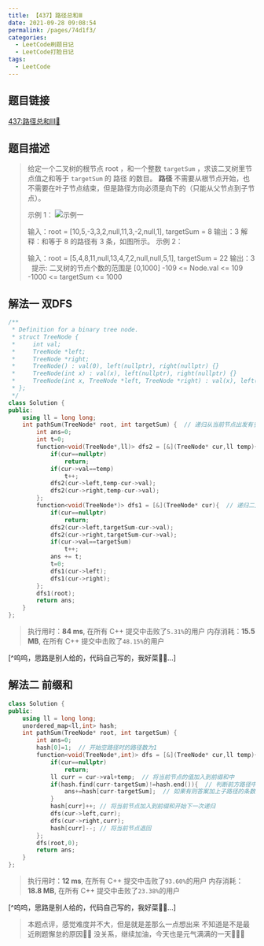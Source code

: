 ```yaml
---
title: 【437】路径总和Ⅲ
date: 2021-09-28 09:08:54
permalink: /pages/74d1f3/
categories:
  - LeetCode刷题日记
  - LeetCode打脸日记
tags:
  - LeetCode
---
```


## 题目链接
[437:路径总和Ⅲ🎁](https://leetcode-cn.com/problems/path-sum-iii/)

## 题目描述
> 给定一个二叉树的根节点 root ，和一个整数 `targetSum` ，求该二叉树里节点值之和等于 `targetSum` 的 路径 的数目。
> **路径** 不需要从根节点开始，也不需要在叶子节点结束，但是路径方向必须是向下的（只能从父节点到子节点）。
> 
> 示例 1：
> ![示例一](https://assets.leetcode.com/uploads/2021/04/09/pathsum3-1-tree.jpg)
> 
> 输入：root = [10,5,-3,3,2,null,11,3,-2,null,1], targetSum = 8
> 输出：3
> 解释：和等于 8 的路径有 3 条，如图所示。
> 示例 2：
> 
> 输入：root = [5,4,8,11,null,13,4,7,2,null,null,5,1], targetSum = 22
> 输出：3
>  
> 提示:
> 二叉树的节点个数的范围是 [0,1000]
> -109 <= Node.val <= 109 
> -1000 <= targetSum <= 1000 

## 解法一 双DFS
```c++
/**
 * Definition for a binary tree node.
 * struct TreeNode {
 *     int val;
 *     TreeNode *left;
 *     TreeNode *right;
 *     TreeNode() : val(0), left(nullptr), right(nullptr) {}
 *     TreeNode(int x) : val(x), left(nullptr), right(nullptr) {}
 *     TreeNode(int x, TreeNode *left, TreeNode *right) : val(x), left(left), right(right) {}
 * };
 */
class Solution {
public:
    using ll = long long;
    int pathSum(TreeNode* root, int targetSum) {  // 递归从当前节点出发有多少条符合要求的路径
        int ans=0;
        int t=0;
        function<void(TreeNode*,ll)> dfs2 = [&](TreeNode* cur,ll temp){
            if(cur==nullptr)
                return;
            if(cur->val==temp)
                t++;
            dfs2(cur->left,temp-cur->val);
            dfs2(cur->right,temp-cur->val);
        };
        function<void(TreeNode*)> dfs1 = [&](TreeNode* cur){  // 递归二叉树的每一个节点作为起始节点
            if(cur==nullptr)
                return;
            dfs2(cur->left,targetSum-cur->val);
            dfs2(cur->right,targetSum-cur->val);
            if(cur->val==targetSum)
                t++;
            ans += t;
            t=0;
            dfs1(cur->left);
            dfs1(cur->right);
        };
        dfs1(root);
        return ans;
    }
};
```
> 执行用时：**84 ms**, 在所有 C++ 提交中击败了`5.31%`的用户
> 内存消耗：**15.5 MB**, 在所有 C++ 提交中击败了`48.15%`的用户

[^呜呜，思路是别人给的，代码自己写的，我好菜🤦‍♂️...]

## 解法二 前缀和
```c++
class Solution {
public:
    using ll = long long;
    unordered_map<ll,int> hash;
    int pathSum(TreeNode* root, int targetSum) {
        int ans=0;
        hash[0]=1;  // 开始空路径时的路径数为1
        function<void(TreeNode*,int)> dfs = [&](TreeNode* cur,ll temp){
            if(cur==nullptr)
                return;
            ll curr = cur->val+temp;  // 将当前节点的值加入到前缀和中
            if(hash.find(curr-targetSum)!=hash.end()){  // 判断前方路径中是否存在值为curr-targetSum的子路径
                ans+=hash[curr-targetSum];  // 如果有则答案加上子路径的条数
            }
            hash[curr]++; // 将当前节点加入到前缀和开始下一次递归
            dfs(cur->left,curr);
            dfs(cur->right,curr);
            hash[curr]--; // 将当前节点退回
        };
        dfs(root,0);
        return ans;
    }
};
```
> 执行用时：**12 ms**, 在所有 C++ 提交中击败了`93.60%`的用户
> 内存消耗：**18.8 MB**, 在所有 C++ 提交中击败了`23.38%`的用户

[^呜呜，思路是别人给的，代码自己写的，我好菜🤦‍♂️...]

> 本题点评，感觉难度并不大，但是就是差那么一点想出来
> 不知道是不是最近刷题懈怠的原因👩‍🦼
> 没关系，继续加油，今天也是元气满满的一天🤴🏽🚛